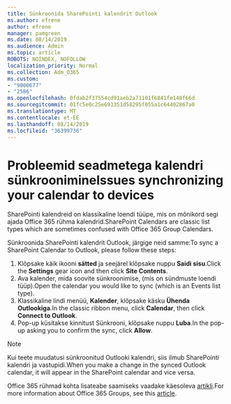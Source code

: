 ```yaml
---
title: Sünkroonida SharePointi kalendrit Outlook
ms.author: efrene
author: efrene
manager: pamgreen
ms.date: 08/14/2019
ms.audience: Admin
ms.topic: article
ROBOTS: NOINDEX, NOFOLLOW
localization_priority: Normal
ms.collection: Adm_O365
ms.custom:
- "9000677"
- "2586"
ms.openlocfilehash: 0fdab2f37554cd91aeb2a71101f6841fe148f66d
ms.sourcegitcommit: 01fc5e0c25e691351d58295f055a1c64402867a0
ms.translationtype: MT
ms.contentlocale: et-EE
ms.lasthandoff: 08/14/2019
ms.locfileid: "36399736"
---
```

# <a name="issues-synchronizing-your-calendar-to-devices"></a><span data-ttu-id="fed3a-102">Probleemid seadmetega kalendri sünkroonimine</span><span class="sxs-lookup"><span data-stu-id="fed3a-102">Issues synchronizing your calendar to devices</span></span>

<span data-ttu-id="fed3a-103">SharePointi kalendreid on klassikaline loendi tüüpe, mis on mõnikord segi ajada Office 365 rühma kalendrid.</span><span class="sxs-lookup"><span data-stu-id="fed3a-103">SharePoint Calendars are classic list types which are sometimes confused with Office 365 Group Calendars.</span></span>

<span data-ttu-id="fed3a-104">Sünkroonida SharePointi kalendrit Outlook, järgige neid samme:</span><span class="sxs-lookup"><span data-stu-id="fed3a-104">To sync a SharePoint Calendar to Outlook, please follow these steps:</span></span>

1. <span data-ttu-id="fed3a-105">Klõpsake käik ikooni **sätted** ja seejärel klõpsake nuppu **Saidi sisu**.</span><span class="sxs-lookup"><span data-stu-id="fed3a-105">Click the **Settings** gear icon and then click **Site Contents**.</span></span>
2. <span data-ttu-id="fed3a-106">Ava kalender, mida soovite sünkroonimise, (mis on sündmuste loendi tüüp).</span><span class="sxs-lookup"><span data-stu-id="fed3a-106">Open the calendar you would like to sync (which is an Events list type).</span></span>
3. <span data-ttu-id="fed3a-107">Klassikaline lindi menüü, **Kalender**, klõpsake käsku **Ühenda Outlookiga**.</span><span class="sxs-lookup"><span data-stu-id="fed3a-107">In the classic ribbon menu, click **Calendar**, then click **Connect to Outlook**.</span></span>
4. <span data-ttu-id="fed3a-108">Pop-up küsitakse kinnitust Sünkrooni, klõpsake nuppu **Luba**.</span><span class="sxs-lookup"><span data-stu-id="fed3a-108">In the pop-up asking you to confirm the sync, click **Allow**.</span></span>

>[!Note]
> <span data-ttu-id="fed3a-109">Kui teete muudatusi sünkroonitud Outlooki kalendri, siis ilmub SharePointi kalendri ja vastupidi.</span><span class="sxs-lookup"><span data-stu-id="fed3a-109">When you make a change in the synced Outlook calendar, it will appear in the SharePoint calendar and vice versa.</span></span>

<span data-ttu-id="fed3a-110">Office 365 rühmad kohta lisateabe saamiseks vaadake käesoleva [artikli](https://support.office.com/en-us/article/Learn-about-Office-365-groups-b565caa1-5c40-40ef-9915-60fdb2d97fa2).</span><span class="sxs-lookup"><span data-stu-id="fed3a-110">For more information about Office 365 Groups, see this [article](https://support.office.com/en-us/article/Learn-about-Office-365-groups-b565caa1-5c40-40ef-9915-60fdb2d97fa2).</span></span>
